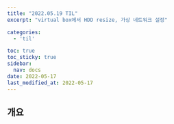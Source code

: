 ```yaml
---
title: "2022.05.19 TIL"
excerpt: "virtual box에서 HDD resize, 가상 네트워크 설정"

categories:
  - 'til'

toc: true
toc_sticky: true
sidebar:
  nav: docs
date: 2022-05-17
last_modified_at: 2022-05-17
---
```


## 개요